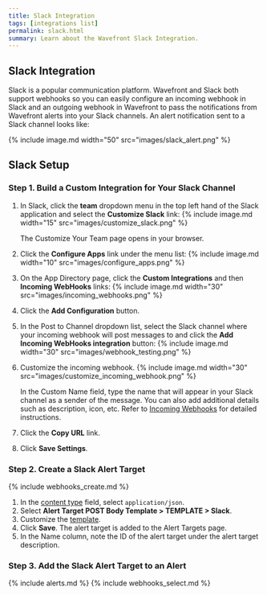 ```yaml
---
title: Slack Integration
tags: [integrations list]
permalink: slack.html
summary: Learn about the Wavefront Slack Integration.
---
```

## Slack Integration

Slack is a popular communication platform. Wavefront and Slack both support webhooks so you can easily configure an incoming webhook in Slack and an outgoing webhook in Wavefront to pass the notifications from Wavefront alerts into your Slack channels. An alert notification sent to a Slack channel looks like:

{% include image.md width="50" src="images/slack_alert.png" %}
## Slack Setup



### Step 1. Build a Custom Integration for Your Slack Channel
1. In Slack, click the **team** dropdown menu in the top left hand of the Slack application and select the **Customize Slack** link:
{% include image.md width="15" src="images/customize_slack.png" %}

    The Customize Your Team page opens in your browser.
1. Click the **Configure Apps** link under the menu list:
{% include image.md width="10" src="images/configure_apps.png" %}
1. On the App Directory page, click the **Custom Integrations** and then **Incoming WebHooks** links:
{% include image.md width="30" src="images/incoming_webhooks.png" %}
1. Click the **Add Configuration** button.  
1. In the Post to Channel dropdown list, select the Slack channel where your incoming webhook will post messages to and click the **Add Incoming WebHooks integration** button:
{% include image.md width="30" src="images/webhook_testing.png" %}
1. Customize the incoming webhook.
{% include image.md width="30" src="images/customize_incoming_webhook.png" %}

   In the Custom Name field, type the name that will appear in your Slack channel as a sender of the message.  You can also add additional details such as description, icon, etc. Refer to [Incoming Webhooks](https://api.slack.com/incoming-webhooks) for detailed instructions.
1. Click the **Copy URL** link.
1. Click **Save Settings**.

### Step 2. Create a Slack Alert Target

{% include webhooks_create.md %}
1. In the [content type](https://docs.wavefront.com/webhooks_alert_notification.html#creating-a-webhook) field, select `application/json`.
1. Select **Alert Target POST Body Template > TEMPLATE > Slack**.
1. Customize the [template](https://docs.wavefront.com/alert_target_customizing.html).
1. Click **Save**. The alert target is added to the Alert Targets page.
1. In the Name column, note the ID of the alert target under the alert target description.

### Step 3. Add the Slack Alert Target to an Alert

{% include alerts.md %}
{% include webhooks_select.md %}

